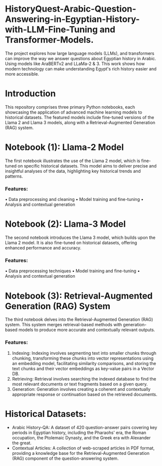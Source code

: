 # HistoryQuest-Arabic-Question-Answering-in-Egyptian-History-with-LLM-Fine-Tuning and Transformer-Models.
The project explores how large language models (LLMs), and transformers can improve the way we answer questions about Egyptian history in Arabic. Using models like AraBERTv2 and LLaMa-2 & 3. This work shows how modern technology can make understanding Egypt's rich history easier and more accessible.
# Introduction
This repository comprises three primary Python notebooks, each showcasing the application of advanced machine learning models to historical datasets. The featured models include fine-tuned versions of the Llama 2 and Llama 3 models, along with a Retrieval-Augmented Generation (RAG) system.


# Notebook (1): Llama-2 Model
The first notebook illustrates the use of the Llama 2 model, which is fine-tuned on specific historical datasets. This model aims to deliver precise and insightful analyses of the data, highlighting key historical trends and patterns.
### Features:
•	Data preprocessing and cleaning
•	Model training and fine-tuning
•	Analysis and contextual generation

# Notebook (2): Llama-3 Model
The second notebook introduces the Llama 3 model, which builds upon the Llama 2 model. It is also fine-tuned on historical datasets, offering enhanced performance and accuracy.
### Features:
•	Data preprocessing techniques
•	Model training and fine-tuning
•	Analysis and contextual generation


# Notebook (3): Retrieval-Augmented Generation (RAG) System
The third notebook delves into the Retrieval-Augmented Generation (RAG) system. This system merges retrieval-based methods with generation-based models to produce more accurate and contextually relevant outputs.
### Features:
1) Indexing: Indexing involves segmenting text into smaller chunks through chunking, transforming these chunks into vector representations using an embedding model, facilitating similarity comparisons, and storing the text chunks and their vector embeddings as key-value pairs in a Vector DB.
2) Retrieving: Retrieval involves searching the indexed database to find the most relevant documents or text fragments based on a given query.
3) Generation: Generation involves creating a coherent and contextually appropriate response or continuation based on the retrieved documents.

# Historical Datasets:
- Arabic History-QA: A dataset of 420 question-answer pairs covering key periods in Egyptian history, including the Pharaohs' era, the Roman occupation, the Ptolemaic Dynasty, and the Greek era with Alexander the great.
- Contextual Articles: A collection of web-scraped articles in PDF format, providing a knowledge base for the Retrieval-Augmented Generation (RAG) component of the question-answering system.

